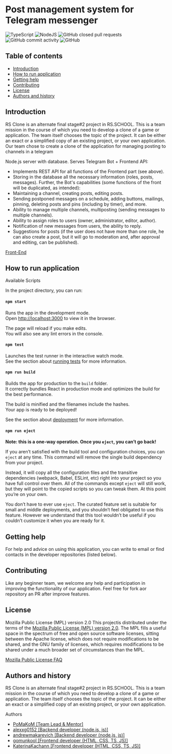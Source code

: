 Post management system for Telegram messenger
=================================================
![TypeScript](https://img.shields.io/badge/typescript-%23007ACC.svg?style=for-the-badge&logo=typescript&logoColor=white)
![NodeJS](https://img.shields.io/badge/node.js-6DA55F?style=for-the-badge&logo=node.js&logoColor=white)
![GitHub closed pull requests](https://img.shields.io/github/issues-pr-closed/PoMaKoM-RSTeam/send-to-telegram-back?style=for-the-badge)
![GitHub commit activity](https://img.shields.io/github/commit-activity/y/PoMaKoM-RSTeam/send-to-telegram-back?style=for-the-badge)
![GitHub](https://img.shields.io/github/license/PoMaKoM-RSTeam/send-to-telegram-front?style=for-the-badge)


Table of contents
-----------------

* [Introduction](#introduction)
* [How to run application](#how-to-run-application)
* [Getting help](#getting-help)
* [Contributing](#contributing)
* [License](#license)
* [Authors and history](#authors-and-history)


Introduction
------------

RS Clone is an alternate final stage#2 project in RS.SCHOOL. This is a team mission in the course of which you need to develop a clone of a game or application. The team itself chooses the topic of the project. It can be either an exact or a simplified copy of an existing project, or your own application.
Our team chose to create a clone of the application for managing posting to channels in a telegram


Node.js server with database. Serves Telegram Bot + Frontend API:
- Implements REST API for all functions of the Frontend part (see above).
- Storing in the database all the necessary information (roles, posts, messages).
Further, the Bot's capabilities (some functions of the front will be duplicated, as intended):
- Maintaining a channel, creating posts, editing posts.
- Sending postponed messages on a schedule, adding buttons, mailings, pinning, deleting posts and pins (including by timer), and more.
- Ability to manage multiple channels, multiposting (sending messages to multiple channels).
- Ability to assign roles to users (owner, administrator, editor, author).
- Notification of new messages from users, the ability to reply.
- Suggestions for posts (if the user does not have more than one role, he can also create a post, but it will go to moderation and, after approval and editing, can be published). 


[Front-End](https://github.com/PoMaKoM-RSTeam/send-to-telegram-front/blob/develop/README.md)


How to run application
------------

Available Scripts

In the project directory, you can run:

#### `npm start`

Runs the app in the development mode.\
Open [http://localhost:3000](http://localhost:3000) to view it in the browser.

The page will reload if you make edits.\
You will also see any lint errors in the console.

#### `npm test`

Launches the test runner in the interactive watch mode.\
See the section about [running tests](https://facebook.github.io/create-react-app/docs/running-tests) for more information.

#### `npm run build`

Builds the app for production to the `build` folder.\
It correctly bundles React in production mode and optimizes the build for the best performance.

The build is minified and the filenames include the hashes.\
Your app is ready to be deployed!

See the section about [deployment](https://facebook.github.io/create-react-app/docs/deployment) for more information.

#### `npm run eject`

**Note: this is a one-way operation. Once you `eject`, you can’t go back!**

If you aren’t satisfied with the build tool and configuration choices, you can `eject` at any time. This command will remove the single build dependency from your project.

Instead, it will copy all the configuration files and the transitive dependencies (webpack, Babel, ESLint, etc) right into your project so you have full control over them. All of the commands except `eject` will still work, but they will point to the copied scripts so you can tweak them. At this point you’re on your own.

You don’t have to ever use `eject`. The curated feature set is suitable for small and middle deployments, and you shouldn’t feel obligated to use this feature. However we understand that this tool wouldn’t be useful if you couldn’t customize it when you are ready for it.


Getting help
------------

For help and advice on using this application, you can write to email or find contacts in the developer repositories (listed below).


Contributing
------------

Like any beginner team, we welcome any help and participation in improving the functionality of our application. Feel free for fork aor repository an PR after improve features.


License
-------

Mozilla Public License (MPL) version 2.0
This projectis distributed under the terms of the [Mozilla Public License (MPL) version 2.0](https://www.mozilla.org/en-US/MPL/2.0/). The MPL fills a useful space in the spectrum of free and open source software licenses, sitting between the Apache license, which does not require modifications to be shared, and the GNU family of licenses, which requires modifications to be shared under a much broader set of circumstances than the MPL.

[Mozilla Public License FAQ](https://www.mozilla.org/en-US/MPL/2.0/FAQ/)


Authors and history
---------------------------

RS Clone is an alternate final stage#2 project in RS.SCHOOL. This is a team mission in the course of which you need to develop a clone of a game or application. The team itself chooses the topic of the project. It can be either an exact or a simplified copy of an existing project, or your own application.

Authors 
* [PoMaKoM  [Team Lead & Mentor]](https://github.com/PoMaKoM)
* [alexxg0152  [Backend developer (node.js, js)]](https://github.com/alexxg0152)
* [andrewmakarevich  [Backend developer (node.js, js)]](https://github.com/andrewmakarevich)
* [gomunkool  [Frontend developer (HTML, CSS, TS, JS)]](https://github.com/gomunkool)
* [KaterinaKachann  [Frontend developer (HTML, CSS, TS, JS)]](https://github.com/KaterinaKachann)

